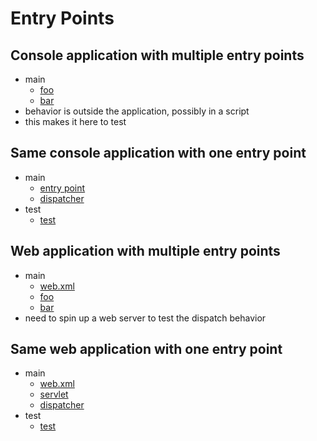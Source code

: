 # Entry Points

## Console application with multiple entry points
- main
    - [foo](console-two/src/main/scala/com/seanshubin/entrypoint/console/two/EntryPointFoo.scala)
    - [bar](console-two/src/main/scala/com/seanshubin/entrypoint/console/two/EntryPointBar.scala)
- behavior is outside the application, possibly in a script
- this makes it here to test

## Same console application with one entry point
- main
    - [entry point](console-one/src/main/scala/com/seanshubin/entrypoint/console/one/EntryPoint.scala)
    - [dispatcher](console-one/src/main/scala/com/seanshubin/entrypoint/console/one/Dispatcher.scala)
- test
    - [test](console-one/src/test/scala/com/seanshubin/entrypoint/console/one/DispatcherTest.scala)

## Web application with multiple entry points
- main
    - [web.xml](web-two/src/main/webapp/WEB-INF/web.xml)
    - [foo](web-two/src/main/scala/com/seanshubin/entrypoint/web/two/FooServlet.scala)
    - [bar](web-two/src/main/scala/com/seanshubin/entrypoint/web/two/BarServlet.scala)
- need to spin up a web server to test the dispatch behavior

## Same web application with one entry point
- main
    - [web.xml](web-one/src/main/webapp/WEB-INF/web.xml)
    - [servlet](web-one/src/main/scala/com/seanshubin/entrypoint/web/one/EntryPointServlet.scala)
    - [dispatcher](web-one/src/main/scala/com/seanshubin/entrypoint/web/one/TopLevelDispatcher.scala)
- test
    - [test](web-one/src/test/scala/com/seanshubin/entrypoint/web/one/TopLevelDispatcherTest.scala)

